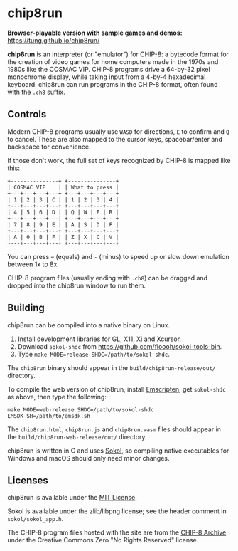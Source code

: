 # chip8run

**Browser-playable version with sample games and demos:** <https://tung.github.io/chip8run/>

**chip8run** is an interpreter (or "emulator") for CHIP-8: a bytecode format for the creation of video games for home computers made in the 1970s and 1980s like the COSMAC VIP.
CHIP-8 programs drive a 64-by-32 pixel monochrome display, while taking input from a 4-by-4 hexadecimal keyboard.
chip8run can run programs in the CHIP-8 format, often found with the `.ch8` suffix.

## Controls

Modern CHIP-8 programs usually use `WASD` for directions, `E` to confirm and `Q` to cancel.
These are also mapped to the cursor keys, spacebar/enter and backspace for convenience.

If those don't work, the full set of keys recognized by CHIP-8 is mapped like this:

```
+---------------+ +---------------+
| COSMAC VIP    | | What to press |
+---+---+---+---+ +---+---+---+---+
| 1 | 2 | 3 | C | | 1 | 2 | 3 | 4 |
+---+---+---+---+ +---+---+---+---+
| 4 | 5 | 6 | D | | Q | W | E | R |
+---+---+---+---| +---+---+---+---+
| 7 | 8 | 9 | E | | A | S | D | F |
+---+---+---+---+ +---+---+---+---+
| A | 0 | B | F | | Z | X | C | V |
+---+---+---+---+ +---+---+---+---+
```

You can press `=` (equals) and `-` (minus) to speed up or slow down emulation between 1x to 8x.

CHIP-8 program files (usually ending with `.ch8`) can be dragged and dropped into the chip8run window to run them.

## Building

chip8run can be compiled into a native binary on Linux.

1. Install development libraries for GL, X11, Xi and Xcursor.
2. Download `sokol-shdc` from <https://github.com/floooh/sokol-tools-bin>.
3. Type `make MODE=release SHDC=/path/to/sokol-shdc`.

The `chip8run` binary should appear in the `build/chip8run-release/out/` directory.

To compile the web version of chip8run, install [Emscripten](https://emscripten.org/), get `sokol-shdc` as above, then type the following:

```
make MODE=web-release SHDC=/path/to/sokol-shdc EMSDK_SH=/path/to/emsdk.sh
```

The `chip8run.html`, `chip8run.js` and `chip8run.wasm` files should appear in the `build/chip8run-web-release/out/` directory.

chip8run is written in C and uses [Sokol](https://github.com/floooh/sokol), so compiling native executables for Windows and macOS should only need minor changes.

## Licenses

chip8run is available under the [MIT License](/LICENSE.txt).

Sokol is available under the zlib/libpng license; see the header comment in `sokol/sokol_app.h`.

The CHIP-8 program files hosted with the site are from the [CHIP-8 Archive](https://johnearnest.github.io/chip8Archive/) under the Creative Commons Zero "No Rights Reserved" license.
